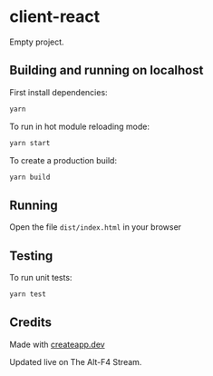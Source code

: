 # client-react

Empty project.

## Building and running on localhost

First install dependencies:

```sh
yarn
```

To run in hot module reloading mode:

```sh
yarn start
```

To create a production build:

```sh
yarn build
```

## Running

Open the file `dist/index.html` in your browser

## Testing

To run unit tests:

```sh
yarn test
```

## Credits

Made with [createapp.dev](https://createapp.dev/)

Updated live on The Alt-F4 Stream.
